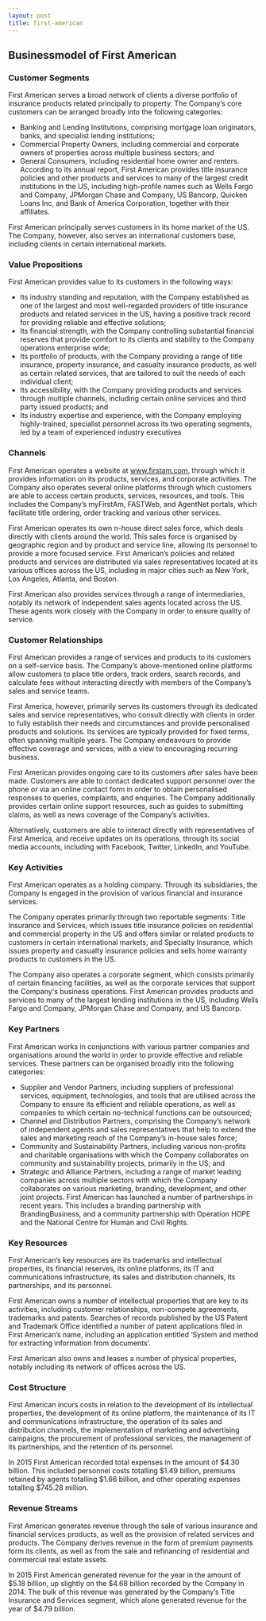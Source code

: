 ```yaml
---
layout: post
title: first-american
---
```


Businessmodel of First American
--------------------------------

### Customer Segments

First American serves a broad network of clients a diverse portfolio of insurance products related principally to property. The Company’s core customers can be arranged broadly into the following categories:

 * Banking and Lending Institutions, comprising mortgage loan originators, banks, and specialist lending institutions;
* Commercial Property Owners, including commercial and corporate owners of properties across multiple business sectors; and
* General Consumers, including residential home owner and renters.
 According to its annual report, First American provides title insurance policies and other products and services to many of the largest credit institutions in the US, including high-profile names such as Wells Fargo and Company, JPMorgan Chase and Company, US Bancorp, Quicken Loans Inc, and Bank of America Corporation, together with their affiliates.

First American principally serves customers in its home market of the US. The Company, however, also serves an international customers base, including clients in certain international markets.

### Value Propositions

First American provides value to its customers in the following ways:

 * Its industry standing and reputation, with the Company established as one of the largest and most well-regarded providers of title insurance products and related services in the US, having a positive track record for providing reliable and effective solutions;
* Its financial strength, with the Company controlling substantial financial reserves that provide comfort to its clients and stability to the Company operations enterprise wide;
* Its portfolio of products, with the Company providing a range of title insurance, property insurance, and casualty insurance products, as well as certain related services, that are tailored to suit the needs of each individual client;
* Its accessibility, with the Company providing products and services through multiple channels, including certain online services and third party issued products; and
* Its industry expertise and experience, with the Company employing highly-trained, specialist personnel across its two operating segments, led by a team of experienced industry executives
 ### Channels

First American operates a website at www.firstam.com, through which it provides information on its products, services, and corporate activities. The Company also operates several online platforms through which customers are able to access certain products, services, resources, and tools. This includes the Company’s myFirstAm, FASTWeb, and AgentNet portals, which facilitate title ordering, order tracking and various other services.

First American operates its own n-house direct sales force, which deals directly with clients around the world. This sales force is organised by geographic region and by product and service line, allowing its personnel to provide a more focused service. First American’s policies and related products and services are distributed via sales representatives located at its various offices across the US, including in major cities such as New York, Los Angeles, Atlanta, and Boston.

First American also provides services through a range of intermediaries, notably its network of independent sales agents located across the US. These agents work closely with the Company in order to ensure quality of service.

### Customer Relationships

First American provides a range of services and products to its customers on a self-service basis. The Company’s above-mentioned online platforms allow customers to place title orders, track orders, search records, and calculate fees without interacting directly with members of the Company’s sales and service teams.

First America, however, primarily serves its customers through its dedicated sales and service representatives, who consult directly with clients in order to fully establish their needs and circumstances and provide personalised products and solutions. Its services are typically provided for fixed terms, often spanning multiple years. The Company endeavours to provide effective coverage and services, with a view to encouraging recurring business.

First American provides ongoing care to its customers after sales have been made. Customers are able to contact dedicated support personnel over the phone or via an online contact form in order to obtain personalised responses to queries, complaints, and enquiries. The Company additionally provides certain online support resources, such as guides to submitting claims, as well as news coverage of the Company’s activities.

Alternatively, customers are able to interact directly with representatives of First America, and receive updates on its operations, through its social media accounts, including with Facebook, Twitter, LinkedIn, and YouTube.

### Key Activities

First American operates as a holding company. Through its subsidiaries, the Company is engaged in the provision of various financial and insurance services.

The Company operates primarily through two reportable segments: Title Insurance and Services, which issues title insurance policies on residential and commercial property in the US and offers similar or related products to customers in certain international markets; and Specialty Insurance, which issues property and casualty insurance policies and sells home warranty products to customers in the US.

The Company also operates a corporate segment, which consists primarily of certain financing facilities, as well as the corporate services that support the Company's business operations. First American provides products and services to many of the largest lending institutions in the US, including Wells Fargo and Company, JPMorgan Chase and Company, and US Bancorp.

### Key Partners

First American works in conjunctions with various partner companies and organisations around the world in order to provide effective and reliable services. These partners can be organised broadly into the following categories:

 * Supplier and Vendor Partners, including suppliers of professional services, equipment, technologies, and tools that are utilised across the Company to ensure its efficient and reliable operations, as well as companies to which certain no-technical functions can be outsourced;
* Channel and Distribution Partners, comprising the Company’s network of independent agents and sales representatives that help to extend the sales and marketing reach of the Company’s in-house sales force;
* Community and Sustainability Partners, including various non-profits and charitable organisations with which the Company collaborates on community and sustainability projects, primarily in the US; and
* Strategic and Alliance Partners, including a range of market leading companies across multiple sectors with which the Company collaborates on various marketing, branding, development, and other joint projects.
 First American has launched a number of partnerships in recent years. This includes a branding partnership with BrandingBusiness, and a community partnership with Operation HOPE and the National Centre for Human and Civil Rights.

### Key Resources

First American’s key resources are its trademarks and intellectual properties, its financial reserves, its online platforms, its IT and communications infrastructure, its sales and distribution channels, its partnerships, and its personnel.

First American owns a number of intellectual properties that are key to its activities, including customer relationships, non-compete agreements, trademarks and patents. Searches of records published by the US Patent and Trademark Office identified a number of patent applications filed in First American’s name, including an application entitled ‘System and method for extracting information from documents’.

First American also owns and leases a number of physical properties, notably including its network of offices across the US.

### Cost Structure

First American incurs costs in relation to the development of its intellectual properties, the development of its online platform, the maintenance of its IT and communications infrastructure, the operation of its sales and distribution channels, the implementation of marketing and advertising campaigns, the procurement of professional services, the management of its partnerships, and the retention of its personnel.

In 2015 First American recorded total expenses in the amount of $4.30 billion. This included personnel costs totalling $1.49 billion, premiums retained by agents totalling $1.66 billion, and other operating expenses totalling $745.28 million.

### Revenue Streams

First American generates revenue through the sale of various insurance and financial services products, as well as the provision of related services and products. The Company derives revenue in the form of premium payments form its clients, as well as from the sale and refinancing of residential and commercial real estate assets.

In 2015 First American generated revenue for the year in the amount of $5.18 billion, up slightly on the $4.68 billion recorded by the Company in 2014. The bulk of this revenue was generated by the Company’s Title Insurance and Services segment, which alone generated revenue for the year of $4.79 billion.
